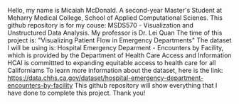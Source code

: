 Hello, my name is Micaiah McDonald. 
A second-year Master's Student at Meharry Medical College, School of Applied Computational Scienes. 
This github repository is for my couse: MSDS570 - Visualization and Unstructured Data Analysis.
My professor is Dr. Lei Quan
The time of this project is: "Visualizing Patient Flow in Emergency Departments" 
The dataset I will be using is: Hospital Emergency Deparment - Encounters by Facility, which is provided by the Department of Health Care Access and Information
HCAI is committted to expanding equitable access to health care for all Californiams
To learn more information about the dataset, here is the link: https://data.chhs.ca.gov/dataset/hospital-emergency-department-encounters-by-facility
This github repository will show everything that I have done to complete this project. 
Thank you!
